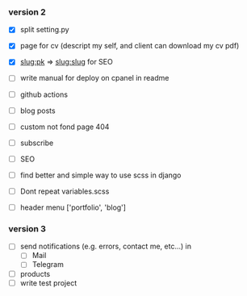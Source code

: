 
### version 2

- [X] split setting.py 
- [X] page for cv (descript my self, and client can download my cv pdf)
- [X] <slug:pk> => <slug:slug> for SEO

- [ ] write manual for deploy on cpanel in readme
- [ ] github actions
- [ ] blog posts
- [ ] custom not fond page 404
- [ ] subscribe
- [ ] SEO
- [ ] find better and simple way to use scss in django
- [ ] Dont repeat variables.scss
- [ ] header menu ['portfolio', 'blog']


### version 3 

- [ ] send notifications (e.g. errors, contact me, etc...) in
    - [ ] Mail
    - [ ] Telegram
- [ ] products
- [ ] write test project